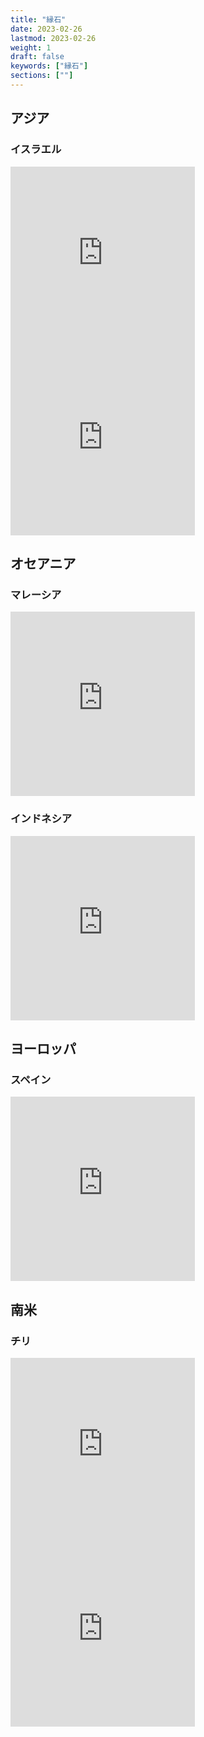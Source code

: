 ```yaml
---
title: "縁石"
date: 2023-02-26
lastmod: 2023-02-26
weight: 1
draft: false
keywords: ["縁石"]
sections: [""]
---
```


## アジア
### イスラエル
<div class="googlemap-if">
<iframe src="https://www.google.com/maps/embed?pb=!4v1677459240601!6m8!1m7!1sKzaNL2gPLfulmYdj5Ttfng!2m2!1d32.07251829005475!2d34.76466352452803!3f131.69542916217296!4f-23.314093966316065!5f1.955654522822012" width="295" height="295" style="border:0;" allowfullscreen="" loading="lazy" referrerpolicy="no-referrer-when-downgrade"></iframe>
<iframe src="https://www.google.com/maps/embed?pb=!4v1677459295522!6m8!1m7!1sHcN3Is61HIY8SESfJrlalA!2m2!1d32.07260367095928!2d34.76578981940682!3f64.88275511539939!4f-11.880128793571245!5f3.325193203789971" width="295" height="295" style="border:0;" allowfullscreen="" loading="lazy" referrerpolicy="no-referrer-when-downgrade"></iframe>
</div>

## オセアニア
### マレーシア

<div class="googlemap-if">
<iframe src="https://www.google.com/maps/embed?pb=!4v1678982102995!6m8!1m7!1sSWzvX-HEgjmxUa3s3lOhSA!2m2!1d4.584497761922738!2d101.089424990198!3f43.5691182714932!4f-13.340862379883617!5f3.1927166366301285" width="295" height="295" style="border:0;" allowfullscreen="" loading="lazy" referrerpolicy="no-referrer-when-downgrade"></iframe>
</div>

### インドネシア
<div class="googlemap-if">
<iframe src="https://www.google.com/maps/embed?pb=!4v1677409059457!6m8!1m7!1scdQImoXZMPtZb3IkBlfd6g!2m2!1d-5.136744719452558!2d119.4391749107647!3f2.605017825440939!4f-21.634927120503434!5f2.302769238395383" width="295" height="295" style="border:0;" allowfullscreen="" loading="lazy" referrerpolicy="no-referrer-when-downgrade"></iframe>
</div>

## ヨーロッパ
### スペイン

<div class="googlemap-if">
<iframe src="https://www.google.com/maps/embed?pb=!4v1677856733818!6m8!1m7!1sqGqgmNfR3zaAGBMr4uEuIA!2m2!1d40.45455325707371!2d-3.713051843900113!3f109.94659397354023!4f-15.094667577743238!5f2.7209280147863466" width="295" height="295" style="border:0;" allowfullscreen="" loading="lazy" referrerpolicy="no-referrer-when-downgrade"></iframe>
</div>

## 南米
### チリ
<div class="googlemap-if">
<iframe src="https://www.google.com/maps/embed?pb=!4v1677410294200!6m8!1m7!1sMQ0VSbKspCmlQ9FwZDGDkA!2m2!1d-33.4446504186324!2d-70.64709028781805!3f224.1011696135387!4f-19.36013259365552!5f3.16005151564223" width="295" height="295" style="border:0;" allowfullscreen="" loading="lazy" referrerpolicy="no-referrer-when-downgrade"></iframe>

<iframe src="https://www.google.com/maps/embed?pb=!4v1677410495907!6m8!1m7!1sVNgRlaaSXItL-CMyWHvEAA!2m2!1d-33.44723199744792!2d-70.6499485895562!3f114.59467420090476!4f-12.840660728754813!5f3.249623459753476" width="295" height="295" style="border:0;" allowfullscreen="" loading="lazy" referrerpolicy="no-referrer-when-downgrade"></iframe>
</div>